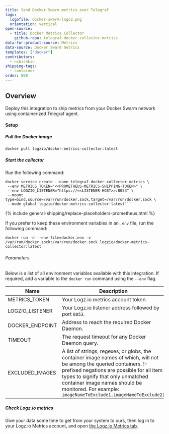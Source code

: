 ```yaml
---
title: Send Docker Swarm metrics over Telegraf
logo:
  logofile: docker-swarm-logo2.png
  orientation: vertical
open-source:
  - title: Docker Metrics Collector
    github-repo: telegraf-docker-collector-metrics
data-for-product-source: Metrics
data-source: Docker Swarm metrics
templates: ["docker"]
contributors:
  - nshishkin
shipping-tags:  
  - container
order: 800
---
```


## Overview

Deploy this integration to ship metrics from your Docker Swarm network using containerized Telegraf agent.


#### Setup

<div class="tasklist">
  

##### Pull the Docker image

```
docker pull logzio/docker-metrics-collector:latest
```

##### Start the collector

Run the following command:

```shell
docker service create --name telegraf-docker-collector-metrics \
 --env METRICS_TOKEN="<<PROMETHEUS-METRICS-SHIPPING-TOKEN>" \
 --env LOGZIO_LISTENER="https://<<LISTENER-HOST>>:8053" \
 --mount type=bind,source=/var/run/docker.sock,target=/var/run/docker.sock \
 --mode global logzio/docker-metrics-collector:latest```
```

{% include general-shipping/replace-placeholders-prometheus.html %}


If you prefer to keep these environment variables in an `.env` file, run the following command:

`docker run -d --env-file=docker.env -v /var/run/docker.sock:/var/run/docker.sock logzio/docker-metrics-collector:latest`

###### Parameters

Below is a list of all environment variables available with this integration. If required, add a variable to the `docker run` command using the `--env` flag.

|Name|Description|Required/Default|
|---|---|---|
|METRICS_TOKEN|Your Logz.io metrics account token.|Required|
|LOGZIO_LISTENER|Your Logz.io listener address followed by port `8053`.|Required/Default: `https://listener.logz.io:8053`.|
|DOCKER_ENDPOINT|Address to reach the required Docker Daemon.|Default: `unix:///var/run/docker.sock`.|
|TIMEOUT|The request timeout for any Docker Daemon query.|Default: `5s`.|
|EXCLUDED_IMAGES|A list of strings, regexes, or globs, the container image names of which, will not be among the queried containers. !-prefixed negations are possible for all item types to signify that only unmatched container image names should be monitored. For example: `imageNameToExclude1,imageNameToExclude2)`|Default: `nil`.|

##### Check Logz.io metrics

Give your data some time to get from your system to ours, then log in to your Logz.io Metrics account, and open [the Logz.io Metrics tab](https://app.logz.io/#/dashboard/metrics/).

</div>
